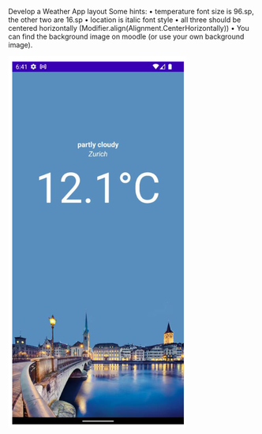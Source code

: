 Develop a Weather App layout
Some hints:
• temperature font size is 96.sp, the other two are 16.sp
• location is italic font style
• all three should be centered horizontally
(Modifier.align(Alignment.CenterHorizontally))
• You can find the background image on moodle (or use your own background
image).

![img.png](img.png)


